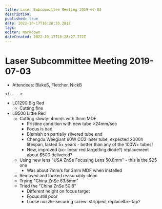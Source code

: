 ```yaml
---
title: Laser Subcommittee Meeting 2019-07-03
description: 
published: true
date: 2022-10-17T16:28:33.281Z
tags: 
editor: markdown
dateCreated: 2022-10-17T16:28:27.772Z
---
```


# Laser Subcommittee Meeting 2019-07-03

-   Attendees: BlakeS, Fletcher, NickB

```{=html}
<!-- -->
```
-   LC1290 Big Red
    -   Cutting fine
-   LG500 Little Red
    -   Cutting slowly: 4mm/s with 3mm MDF
        -   Pristine condition with new tube \>24mm/sec
        -   Focus is bad
        -   Blemish on partially silvered tube end
        -   Chengdu Weegiant 60W CO2 laser tube, expected 2000h lifespan, lasted 5+ years - better than any of the 100W+ tubes!
        -   New, improved (co-linear red targetting diode?) replacement about \$500 delivered?
    -   Using new lens "USA ZnSe Focusing Lens 50.8mm" - this is the \$25 one
        -   Was about 7mm/s for 3mm MDF when installed
    -   Removed and looked reasonably clean
    -   Trying "China ZnSe 63.5mm"
    -   Tried the "China ZnSe 50.8"
        -   Different height on focus target
        -   Focus still poor
        -   Loose nozzle-securing screw: stripped, replace&re-tap?
